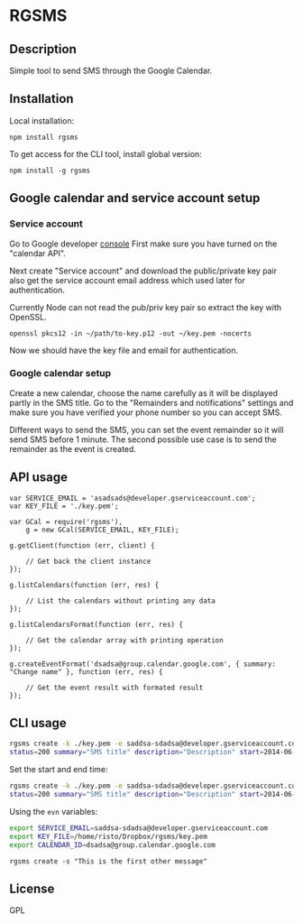 # RGSMS

## Description

Simple tool to send SMS through the Google Calendar.

## Installation

Local installation:

```npm install rgsms```

To get access for the CLI tool, install global version:

```npm install -g rgsms```

## Google calendar and service account setup


### Service account

Go to Google developer [console](https://console.developers.google.com) First make sure you have turned on the "calendar API".


Next create "Service account" and download the public/private key pair also get the service account email address which used later for authentication.


Currently Node can not read the pub/priv key pair so extract the key with OpenSSL.

```openssl pkcs12 -in ~/path/to-key.p12 -out ~/key.pem -nocerts```


Now we should have the key file and email for authentication.

### Google calendar setup

Create a new calendar, choose the name carefully as it will be displayed partly in the SMS title. Go to the "Remainders and notifications" settings and make sure you have verified your phone number so you can accept SMS.

Different ways to send the SMS, you can set the event remainder so it will send SMS before 1 minute. The second possible use case is to send the remainder as the event is created.


## API usage

```
var SERVICE_EMAIL = 'asadsads@developer.gserviceaccount.com';
var KEY_FILE = './key.pem';

var GCal = require('rgsms'),
    g = new GCal(SERVICE_EMAIL, KEY_FILE);

g.getClient(function (err, client) {

    // Get back the client instance
});

g.listCalendars(function (err, res) {

    // List the calendars without printing any data
});

g.listCalendarsFormat(function (err, res) {

    // Get the calendar array with printing operation
});

g.createEventFormat('dsadsa@group.calendar.google.com', { summary: "Change name" }, function (err, res) {

    // Get the event result with formated result
});
```

## CLI usage

```bash
rgsms create -k ./key.pem -e saddsa-sdadsa@developer.gserviceaccount.com -i dsadsa@group.calendar.google.com -u www.neti.ee
status=200 summary="SMS title" description="Description" start=2014-06-14T10:54:31+03:00 end=2014-06-14T10:54:31+03:00
```

Set the start and end time:
```bash
rgsms create -k ./key.pem -e saddsa-sdadsa@developer.gserviceaccount.com -i dsadsa@group.calendar.google.com -S "2014-06-14T19:15:42.752Z" -E "2014-06-14T19:20:42.752Z"
status=200 summary="SMS title" description="Description" start=2014-06-14T22:15:42+03:00 end=2014-06-14T22:20:42+03:00
```
Using the ```evn``` variables:

```bash
export SERVICE_EMAIL=saddsa-sdadsa@developer.gserviceaccount.com
export KEY_FILE=/home/risto/Dropbox/rgsms/key.pem
export CALENDAR_ID=dsadsa@group.calendar.google.com
```

```rgsms create -s "This is the first other message"```

## License

GPL
